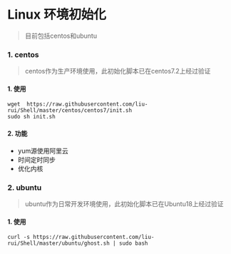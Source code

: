 # Linux 环境初始化
> 目前包括centos和ubuntu

### 1. centos 
> centos作为生产环境使用，此初始化脚本已在centos7.2上经过验证

#### 1. 使用
```shell
wget  https://raw.githubusercontent.com/liu-rui/Shell/master/centos/centos7/init.sh
sudo sh init.sh
```

#### 2. 功能
- yum源使用阿里云
- 时间定时同步
- 优化内核


### 2. ubuntu 
> ubuntu作为日常开发环境使用，此初始化脚本已在Ubuntu18上经过验证

#### 1. 使用

```shell
curl -s https://raw.githubusercontent.com/liu-rui/Shell/master/ubuntu/ghost.sh | sudo bash
```